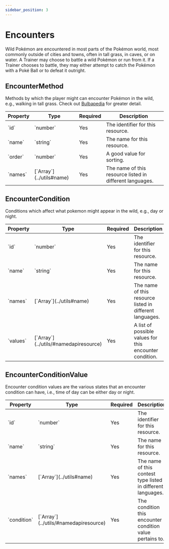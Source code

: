 ```yaml
---
sidebar_position: 3
---
```


# Encounters

Wild Pokémon are encountered in most parts of the Pokémon world, most commonly outside of cities and towns, often in tall grass, in caves, or on water. A Trainer may choose to battle a wild Pokémon or run from it. If a Trainer chooses to battle, they may either attempt to catch the Pokémon with a Poké Ball or to defeat it outright.

## EncounterMethod

Methods by which the player might can encounter Pokémon in the wild, e.g., walking in tall grass. Check out [Bulbapedia](https://bulbapedia.bulbagarden.net/wiki/Wild_Pok%C3%A9mon) for greater detail.

<table className='full-width'>
  <thead className='left upc'>
    <tr>
      <th>Property</th>
      <th>Type</th>
      <th>Required</th>
      <th>Description</th>
    </tr>
  </thead>
  <tbody>
    <tr>
      <td>`id`</td>
      <td>`number`</td>
      <td>Yes</td>
      <td>The identifier for this resource.</td>
    </tr>
    <tr>
      <td>`name`</td>
      <td>`string`</td>
      <td>Yes</td>
      <td>The name for this resource.</td>
    </tr>
    <tr>
      <td>`order`</td>
      <td>`number`</td>
      <td>Yes</td>
      <td>A good value for sorting.</td>
    </tr>
    <tr>
      <td>`names`</td>
      <td>[`Array<Name>`](../utils#name)</td>
      <td>Yes</td>
      <td>The name of this resource listed in different languages.</td>
    </tr>
  </tbody>
</table>

## EncounterCondition

Conditions which affect what pokemon might appear in the wild, e.g., day or night.

<table className='full-width'>
  <thead className='left upc'>
    <tr>
      <th>Property</th>
      <th>Type</th>
      <th>Required</th>
      <th>Description</th>
    </tr>
  </thead>
  <tbody>
    <tr>
      <td>`id`</td>
      <td>`number`</td>
      <td>Yes</td>
      <td>The identifier for this resource.</td>
    </tr>
    <tr>
      <td>`name`</td>
      <td>`string`</td>
      <td>Yes</td>
      <td>The name for this resource.</td>
    </tr>
    <tr>
      <td>`names`</td>
      <td>[`Array<Name>`](../utils#name)</td>
      <td>Yes</td>
      <td>The name of this resource listed in different languages.</td>
    </tr>
    <tr>
      <td>`values`</td>
      <td>[`Array<NamedAPIResource>`](../utils/#namedapiresource)</td>
      <td>Yes</td>
      <td>A list of possible values for this encounter condition.</td>
    </tr>
  </tbody>
</table>

## EncounterConditionValue

Encounter condition values are the various states that an encounter condition can have, i.e., time of day can be either day or night.

<table className='full-width'>
  <thead className='left upc'>
    <tr>
      <th>Property</th>
      <th>Type</th>
      <th>Required</th>
      <th>Description</th>
    </tr>
  </thead>
  <tbody>
    <tr>
      <td>`id`</td>
      <td>`number`</td>
      <td>Yes</td>
      <td>The identifier for this resource.</td>
    </tr>
    <tr>
      <td>`name`</td>
      <td>`string`</td>
      <td>Yes</td>
      <td>The name for this resource.</td>
    </tr>
    <tr>
      <td>`names`</td>
      <td>[`Array<Name>`](../utils#name)</td>
      <td>Yes</td>
      <td>The name of this contest type listed in different languages.</td>
    </tr>
    <tr>
      <td>`condition`</td>
      <td>[`Array<NamedAPIResource>`](../utils/#namedapiresource)</td>
      <td>Yes</td>
      <td>The condition this encounter condition value pertains to.</td>
    </tr>
    
  </tbody>
</table>